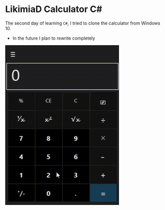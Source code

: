 # LikimiaD Calculator C#
The second day of learning `C#`, I tried to clone the calculator from Windows 10.

* In the future I plan to rewrite completely

![Preview](img/gif.gif)
